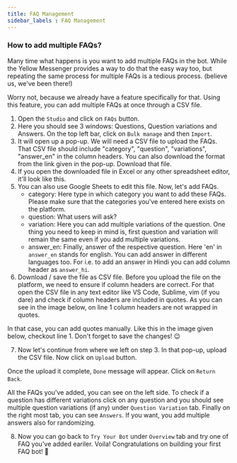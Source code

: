 ```yaml
---
title: FAQ Management
sidebar_labels : FAQ Management
---
```


### How to add multiple FAQs?


Many time what happens is you want to add multiple FAQs in the bot. While the Yellow Messenger provides a way to do that the easy way too, but repeating the same process for multiple FAQs is a tedious process. (believe us, we've been there!)

Worry not, because we already have a feature specifically for that. Using this feature, you can add multiple FAQs at once through a CSV file.

1. Open the `Studio` and click on `FAQs` button.
2. Here you should see 3 windows: Questions, Question variations and Answers. On the top left bar, click on `Bulk manage` and then `Import`.
3. It will open up a pop-up. We will need a CSV file to upload the FAQs. That CSV file should include "category", "question", "variations", "answer_en" in the column headers. You can also download the format from the link given in the pop-up. Download that file.
4. If you open the downloaded file in Excel or any other spreadsheet editor, it'll look like this.
5. You can also use Google Sheets to edit this file. Now, let's add FAQs.
    - category: Here type in which category you want to add these FAQs. Please make sure that the categories you've entered here exists on the platform.
    - question: What users will ask?
    - variation: Here you can add multiple variations of the question. One thing you need to keep in mind is, first question and variation will remain the same even if you add multiple variations.
    - answer_en: Finally, answer of the respective question. Here 'en' in `answer_en` stands for english. You can add answer in different languages too. For i.e. to add an answer in Hindi you can add column header as `answer_hi`. 
6. Download / save the file as CSV file. Before you upload the file on the platform, we need to ensure if column headers are correct. For that open the CSV file in any text editor like VS Code, Sublime, vim (if you dare) and check if column headers are included in quotes. As you can see in the image below, on line 1 column headers are not wrapped in quotes. 


In that case, you can add quotes manually. Like this in the image given below, checkout line 1. Don't forget to save the changes! 😉

7. Now let's continue from where we left on step 3. In that pop-up, upload the CSV file. Now click on `Upload` button.

Once the upload it complete, `Done` message will appear. Click on `Return Back`. 

All the FAQs you've added, you can see on the left side. To check if a question has different variations click on any question and you should see multiple question variations (if any) under `Question Variation` tab. Finally on the right most tab, you can see `Answers`. If you want, you add multiple answers also for randomizing.

8. Now you can go back to `Try Your Bot` under `Overview` tab and try one of FAQ you've added eariler. Voila! Congratulations on building your first FAQ bot! 🎉
